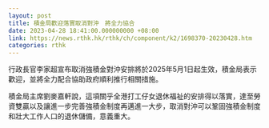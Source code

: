 ```yaml
---
layout: post
title: 積金局歡迎落實取消對沖　將全力協合
date: 2023-04-28 18:41:00.000000000 +08:00
link: https://news.rthk.hk/rthk/ch/component/k2/1698370-20230428.htm
categories: rthk
---
```


行政長官李家超宣布取消強積金對沖安排將於2025年5月1日起生效，積金局表示歡迎，並將全力配合協助政府順利推行相關措施。

積金局主席劉麥嘉軒說，這項關乎全港打工仔女退休福祉的安排得以落實，達至勞資雙贏以及讓進一步完善強積金制度再邁進一大步，取消對沖可以鞏固強積金制度和壯大工作人口的退休儲備，意義重大。
